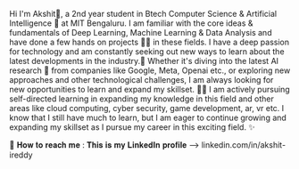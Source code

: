 Hi I'm Akshit👋, a 2nd year student in Btech Computer Science & Artificial Intelligence 🤖 at MIT Bengaluru. I am familiar with the core ideas & fundamentals of Deep Learning, Machine Learning & Data Analysis and have done a few hands on projects 👨‍💻 in these fields. I have a deep passion for technology and am constantly seeking out new ways to learn about the latest developments in the industry.🚀
Whether it's diving into the latest AI research 📜 from companies like Google, Meta, Openai etc., or exploring new approaches and other technological challenges, I am always looking for new opportunities to learn and expand my skillset. 🧰🔧
I am actively pursuing self-directed learning in expanding my knowledge in this field and other areas like cloud computing, cyber security, game development, ar, vr etc. I know that I still have much to learn, but I am eager to continue growing and expanding my skillset as I pursue my career in this exciting field. ✨

📱 𝐇𝐨𝐰 𝐭𝐨 𝐫𝐞𝐚𝐜𝐡 𝐦𝐞 : 𝐓𝐡𝐢𝐬 𝐢𝐬 𝐦𝐲 𝐋𝐢𝐧𝐤𝐞𝐝𝐈𝐧 𝐩𝐫𝐨𝐟𝐢𝐥𝐞 --> linkedin.com/in/akshit-ireddy

<!---
AkshitIreddy/AkshitIreddy is a ✨ special ✨ repository because its `README.md` (this file) appears on your GitHub profile.
You can click the Preview link to take a look at your changes.
--->
